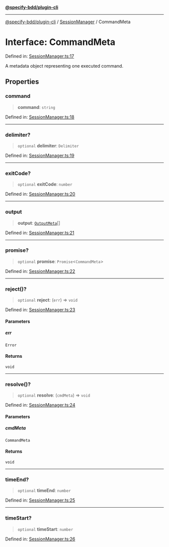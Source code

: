 [**@specify-bdd/plugin-cli**](../../README.md)

***

[@specify-bdd/plugin-cli](../../README.md) / [SessionManager](../README.md) / CommandMeta

# Interface: CommandMeta

Defined in: [SessionManager.ts:17](https://github.com/specify-bdd/specify-core/blob/ff8f0729666668ac0689da959ff440a4b4121187/modules/@specify-bdd/plugin-cli/src/lib/SessionManager.ts#L17)

A metadata object representing one executed command.

## Properties

### command

> **command**: `string`

Defined in: [SessionManager.ts:18](https://github.com/specify-bdd/specify-core/blob/ff8f0729666668ac0689da959ff440a4b4121187/modules/@specify-bdd/plugin-cli/src/lib/SessionManager.ts#L18)

***

### delimiter?

> `optional` **delimiter**: `Delimiter`

Defined in: [SessionManager.ts:19](https://github.com/specify-bdd/specify-core/blob/ff8f0729666668ac0689da959ff440a4b4121187/modules/@specify-bdd/plugin-cli/src/lib/SessionManager.ts#L19)

***

### exitCode?

> `optional` **exitCode**: `number`

Defined in: [SessionManager.ts:20](https://github.com/specify-bdd/specify-core/blob/ff8f0729666668ac0689da959ff440a4b4121187/modules/@specify-bdd/plugin-cli/src/lib/SessionManager.ts#L20)

***

### output

> **output**: [`OutputMeta`](OutputMeta.md)[]

Defined in: [SessionManager.ts:21](https://github.com/specify-bdd/specify-core/blob/ff8f0729666668ac0689da959ff440a4b4121187/modules/@specify-bdd/plugin-cli/src/lib/SessionManager.ts#L21)

***

### promise?

> `optional` **promise**: `Promise`\<`CommandMeta`\>

Defined in: [SessionManager.ts:22](https://github.com/specify-bdd/specify-core/blob/ff8f0729666668ac0689da959ff440a4b4121187/modules/@specify-bdd/plugin-cli/src/lib/SessionManager.ts#L22)

***

### reject()?

> `optional` **reject**: (`err`) => `void`

Defined in: [SessionManager.ts:23](https://github.com/specify-bdd/specify-core/blob/ff8f0729666668ac0689da959ff440a4b4121187/modules/@specify-bdd/plugin-cli/src/lib/SessionManager.ts#L23)

#### Parameters

##### err

`Error`

#### Returns

`void`

***

### resolve()?

> `optional` **resolve**: (`cmdMeta`) => `void`

Defined in: [SessionManager.ts:24](https://github.com/specify-bdd/specify-core/blob/ff8f0729666668ac0689da959ff440a4b4121187/modules/@specify-bdd/plugin-cli/src/lib/SessionManager.ts#L24)

#### Parameters

##### cmdMeta

`CommandMeta`

#### Returns

`void`

***

### timeEnd?

> `optional` **timeEnd**: `number`

Defined in: [SessionManager.ts:25](https://github.com/specify-bdd/specify-core/blob/ff8f0729666668ac0689da959ff440a4b4121187/modules/@specify-bdd/plugin-cli/src/lib/SessionManager.ts#L25)

***

### timeStart?

> `optional` **timeStart**: `number`

Defined in: [SessionManager.ts:26](https://github.com/specify-bdd/specify-core/blob/ff8f0729666668ac0689da959ff440a4b4121187/modules/@specify-bdd/plugin-cli/src/lib/SessionManager.ts#L26)
